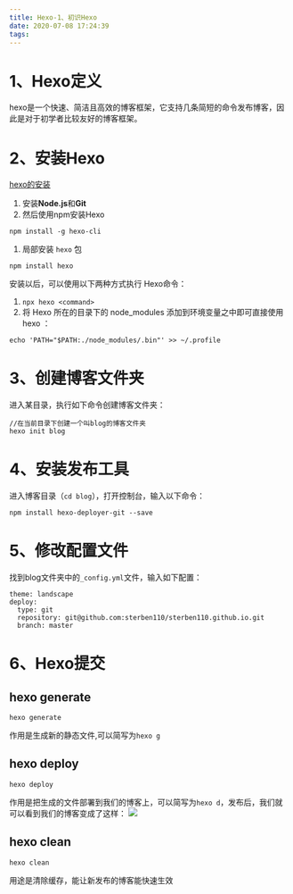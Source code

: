 ```yaml
---
title: Hexo-1、初识Hexo
date: 2020-07-08 17:24:39
tags:
---
```

# 1、Hexo定义
hexo是一个快速、简洁且高效的博客框架，它支持几条简短的命令发布博客，因此是对于初学者比较友好的博客框架。

# 2、安装Hexo
[hexo的安装](https://hexo.io/zh-cn/docs/#%E5%AE%89%E8%A3%85-Hexo)

1. 安装**Node.js**和**Git**
1. 然后使用npm安装Hexo
```
npm install -g hexo-cli
```
1. 局部安装 `hexo` 包
```
npm install hexo
```

安装以后，可以使用以下两种方式执行 Hexo命令：
1. `npx hexo <command>`
1. 将 Hexo 所在的目录下的 node_modules 添加到环境变量之中即可直接使用 hexo ：
```
echo 'PATH="$PATH:./node_modules/.bin"' >> ~/.profile
```

# 3、创建博客文件夹
进入某目录，执行如下命令创建博客文件夹：
```
//在当前目录下创建一个叫blog的博客文件夹
hexo init blog
```

# 4、安装发布工具
进入博客目录（`cd blog`），打开控制台，输入以下命令：
```
npm install hexo-deployer-git --save
```


# 5、修改配置文件
找到blog文件夹中的`_config.yml`文件，输入如下配置：
```
theme: landscape
deploy:
  type: git  
  repository: git@github.com:sterben110/sterben110.github.io.git  
  branch: master
```

# 6、Hexo提交
## hexo generate
```
hexo generate
```
作用是生成新的静态文件,可以简写为`hexo g`
## hexo deploy
```
hexo deploy
```
作用是把生成的文件部署到我们的博客上，可以简写为`hexo d`，发布后，我们就可以看到我们的博客变成了这样：
![](https://cdn.nlark.com/yuque/0/2020/png/437282/1594185106908-7ab390a4-e0fc-45bc-a0c0-4b04b20d7392.png#align=left&display=inline&height=1302&margin=%5Bobject%20Object%5D&originHeight=1302&originWidth=2524&size=0&status=done&style=none&width=2524)
## hexo clean
```
hexo clean
```
用途是清除缓存，能让新发布的博客能快速生效

